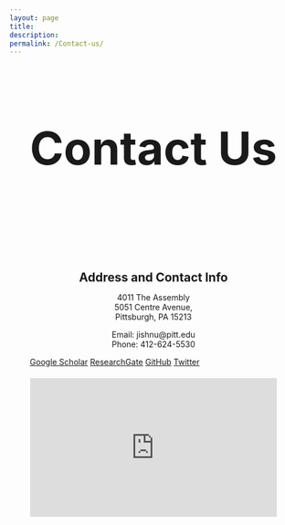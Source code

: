 ```yaml
---
layout: page
title: 
description: 
permalink: /Contact-us/
---
```


<style>
.container {
  max-width: fit-content;
  margin: 0 auto;
}

.page-section-head {
  margin-top: 40px;
  margin-bottom: 60px;
  padding-bottom: 60px;
  border-bottom: 1px solid var(--border-color);
}

.page-title {
  font-size: 80px;
  margin-bottom: 16px;
}

.page-description {
  font-size: 18px;
}

.contact-info {
  display: flex;
  flex-wrap: wrap;
  flex-direction: column;
}

.contact-info-item {
  width: 100%;
  align-content: center;
  text-align: center;
}

.contact-info-item h2 {
  margin-bottom: 10px;
}

.gallery {
  margin-top: 40px;
  display: flex;
  justify-content: center;
}

.page__info {
  display: none;
}

.google-map {
  margin-top: 20px;
  position: relative;
  padding-bottom: 56.25%;
  height: 0;
  overflow: hidden;
}

.google-map iframe {
  position: absolute;
  top: 0;
  left: 0;
  width: 100%;
  height: 100%;
  border: 0;
}

.gallery img {
  max-width: 100%;
  height: auto;
}


</style>

<div class="container">
  <div class="page-section-head">
    <h1 class="page-title">Contact Us</h1>
  </div>

  <div class="contact-info">
    <div class="contact-info-item">
      <h2>Address and Contact Info</h2>
      <p>4011 The Assembly<br>
      5051 Centre Avenue,<br>
      Pittsburgh, PA 15213</p>
      <p>Email: jishnu@pitt.edu<br>
      Phone: 412-624-5530</p>
    </div>
  </div>

  <div class="button-container">
    <a class="tag-button" href="https://scholar.google.com/citations?user=61wI3HMAAAAJ&hl=en" target="_blank">Google Scholar</a>
    <a class="tag-button" href="https://www.researchgate.net/profile/Jishnu-Das-2" target="_blank">ResearchGate</a>
    <a class="tag-button" href="https://github.com/jishnu-lab" target="_blank">GitHub</a>
    <a class="tag-button" href="https://twitter.com/jishnu1729" target="_blank">Twitter</a>
  </div>

  <div class="google-map">
    <iframe src="https://www.google.com/maps/embed?pb=!1m18!1m12!1m3!1d3035.9222785433276!2d-79.94718492394952!3d40.454857153317924!2m3!1f0!2f0!3f0!3m2!1i1024!2i768!4f13.1!3m3!1m2!1s0x8834f34f6212ade3%3A0x18f7f9a7b1d0f338!2sThe%20Assembly!5e0!3m2!1sen!2sus!4v1714092409211!5m2!1sen!2sus" allowfullscreen="" loading="lazy" referrerpolicy="no-referrer-when-downgrade"></iframe>
  </div>
</div>


